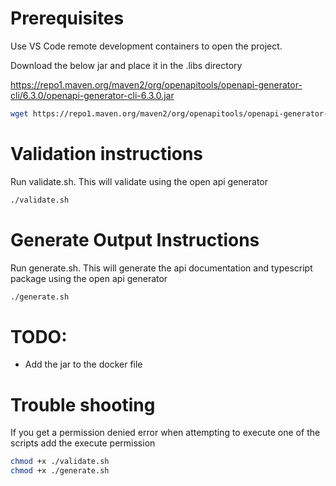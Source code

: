 # Prerequisites

Use VS Code remote development containers to open the project.

Download the below jar and place it in the .libs directory

https://repo1.maven.org/maven2/org/openapitools/openapi-generator-cli/6.3.0/openapi-generator-cli-6.3.0.jar

```bash
wget https://repo1.maven.org/maven2/org/openapitools/openapi-generator-cli/6.3.0/openapi-generator-cli-6.3.0.jar -O ./.libs/openapi-generator-cli-6.3.0.jar
```

# Validation instructions

Run validate.sh. This will validate using the open api generator

```bash
./validate.sh
```

# Generate Output Instructions

Run generate.sh. This will generate the api documentation and typescript package using the open api generator

```bash
./generate.sh
```

# TODO:

- Add the jar to the docker file

# Trouble shooting

If you get a permission denied error when attempting to execute one of the scripts add the execute permission

```bash
chmod +x ./validate.sh
chmod +x ./generate.sh
```